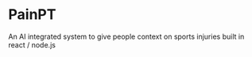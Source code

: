 # PainPT
An AI integrated system to give people context on sports injuries built in react / node.js
